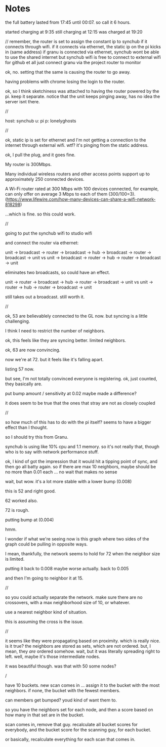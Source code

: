 Notes
=====

the full battery lasted from 17:45 until 00:07. so call it 6 hours.


started charging at 9:35
still charging at 12:15
was charged at 19:20

//
remember, the router is set to assign the constant ip to synchub if it connects through wifi.
if it connects via ethernet, the static ip on the pi kicks in (same address)
if granu is connected via ethernet, synchub wont be able to use the shared internet
but synchub wifi is free to connect to external wifi for github et all
just connect granu via the project router to monitor

ok, no. setting that the same is causing the router to go away.


having problems with chrome losing the login to the router.

ok, so I think sketchiness was attached to having the router powered by the pi. keep it separate.
notice that the unit keeps pinging away, has no idea the server isnt there.


//

host: synchub
u: pi
p: lonelyghosts



//

ok, static ip is set for ethernet and I'm not getting a connection to the internet through external wifi. wtf?
it's pinging from the static address.

ok, I pull the plug, and it goes fine.

My router is 300Mbps.

Many individual wireless routers and other access points support up to approximately 250 connected devices. 

A Wi-Fi router rated at 300 Mbps with 100 devices connected, for example, can only offer on average 3 Mbps to each of them (300/100=3). (https://www.lifewire.com/how-many-devices-can-share-a-wifi-network-818298)

...which is fine. so this could work.

//

going to put the synchub wifi to studio wifi

and connect the router via ethernet:

unit -> broadcast -> router -> broadcast -> hub -> broadcast -> router -> broadcast -> unit
vs
unit -> broadcast -> router -> hub -> router -> broadcast -> unit

eliminates two broadcasts, so could have an effect.


unit -> router -> broadcast -> hub -> router -> broadcast -> unit
vs
unit -> router -> hub -> router -> broadcast -> unit

still takes out a broadcast. still worth it.

//


ok, 53 are believablely connected to the GL now. but syncing is a little challenging.

I think I need to restrict the number of neighbors.


ok, this feels like they are syncing better. limited neighbors.

ok, 63 are now convincing.

now we're at 72. but it feels like it's falling apart.

listing 57 now.

but see, I'm not totally convinced everyone is registering.
ok, just counted, they basically are.


put bump amount / sensitivity at 0.02
maybe made a difference?


it does seem to be true that the ones that stray are not as closely coupled

//

so how much of this has to do with the pi itself? seems to have a bigger effect than I thought.

so I should try this from Granu.

synchub is using like 10% cpu and 1.1 memory. so it's not really that, though who is to say with network performance stuff.



ok, I kind of got the impression that it would hit a tipping point of sync, and then go all batty again.
so if there are max 10 neighbors, maybe should be no more than 0.01 each ... no wait that makes no sense

wait, but wow. it's a lot more stable with a lower bump (0.008)

this is 52 and right good.

62 worked also.

72 is rough.

putting bump at (0.004)

hmm. 


I wonder if what we're seeing now is this graph where two sides of the graph could be pulling in opposite ways.

I mean, thankfully, the network seems to hold for 72 when the neighbor size is limited.

putting it back to 0.008
maybe worse actually.
back to 0.005

and then I'm going to neighbor it at 15.



//

so you could actually separate the network. make sure there are no crossovers, with a max neighborhood size of 10, or whatever.

use a nearest neighbor kind of situation.

this is assuming the cross is the issue.


//

it seems like they were propagating based on proximity. which is really nice. is it true?
the neighbors are stored as sets, which are not ordered. but, I mean, they _are_ ordered somehow.
wait, but it was literally spreading right to left.
well, maybe it's those intermediate nodes.

it was beautiful though. was that with 50 some nodes?


/

have 10 buckets.
new scan comes in ... assign it to the bucket with the most neighbors. 
if none, the bucket with the fewest members.

can members get bumped? youd kind of want them to.

so you have the neighbors set for each node, and then a score based on how many in that set are in the bucket.

scan comes in, remove that guy. recalculate all bucket scores for everybody, and the bucket score for the scanning guy, for each bucket.


or basically, recalculate everything for each scan that comes in.












